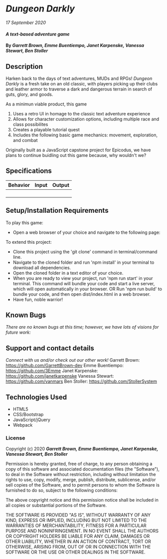 # _Dungeon Darkly_

_17 September 2020_

#### _A text-based adventure game_

#### By _**Garrett Brown, Emme Buentiempo, Janet Karpenske, Vanessa Stewart, Ben Stoller**_

## Description

Harken back to the days of text adventures, MUDs and RPGs! _Dungeon Darkly_
is a fresh take on an old classic, with players picking up their
clubs and leather armor to traverse a dark and dangerous terrain in search
of guts, glory, and goods. 

As a minimun viable product, this game 
1. Uses a retro UI in homage to the classic text adventure experience
1. Allows for character customization options, including multiple race and class possibilites
1. Creates a playable tutorial quest
1. Includes the following basic game mechanics: movement, exploration, and combat

Originally built as a JavaScript capstone project for Epicodus, we have plans to continue buidling out this game because, why wouldn't we?

## Specifications
| Behavior | Input    | Output   |
| -------- | -------- | -------- |
|  |  |  |
|  |  |  |
|  |  |  |
|  |  |  |

## Setup/Installation Requirements

To play this game:
* Open a web browser of your choice and navigate to the following page:

To extend this project:
* Clone this project using the 'git clone' command in terminal/command line.
* Navigate to the cloned folder and run 'npm install' in your terminal to download all dependencies.
* Open the cloned folder in a text editor of your choice.
* When you are ready to view your project, run 'npm run start' in your terminal. This command will bundle your code and start a live server, which will open automatically in your browser.
OR
Run 'npm run build' to bundle your code, and then open dist/index.html in a web browser.
* Have fun, noble warrior!

## Known Bugs

_There are no known bugs at this time; however, we have lots of visions for future work:_


## Support and contact details

_Connect with us and/or check out our other work!_
Garrett Brown:      https://github.com/GarrettBrown-dev
Emme Buentiempo:    https://github.com/3Emme
Janet Karpenske:    https://github.com/janetkarpenske
Vanessa Stewart:    https://github.com/vanmars
Ben Stoller:        https://github.com/StollerSystem

## Technologies Used

* HTML5
* CSS/Bootstrap
* JavaScript/jQuery
* Webpack

### License

Copyright (c) 2020 **_Garrett Brown, Emme Buentiempo, Janet Karpenske, Vanessa Stewart, Ben Stoller_**

Permission is hereby granted, free of charge, to any person obtaining a copy of this software and associated documentation files (the "Software"), to deal in the Software without restriction, including without limitation the rights to use, copy, modify, merge, publish, distribute, sublicense, and/or sell copies of the Software, and to permit persons to whom the Software is furnished to do so, subject to the following conditions:

The above copyright notice and this permission notice shall be included in all copies or substantial portions of the Software.

THE SOFTWARE IS PROVIDED "AS IS", WITHOUT WARRANTY OF ANY KIND, EXPRESS OR IMPLIED, INCLUDING BUT NOT LIMITED TO THE WARRANTIES OF MERCHANTABILITY, FITNESS FOR A PARTICULAR PURPOSE AND NONINFRINGEMENT. IN NO EVENT SHALL THE AUTHORS OR COPYRIGHT HOLDERS BE LIABLE FOR ANY CLAIM, DAMAGES OR OTHER LIABILITY, WHETHER IN AN ACTION OF CONTRACT, TORT OR OTHERWISE, ARISING FROM, OUT OF OR IN CONNECTION WITH THE SOFTWARE OR THE USE OR OTHER DEALINGS IN THE SOFTWARE.